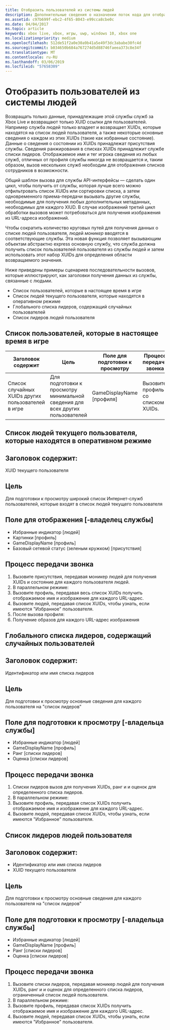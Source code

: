 ```yaml
---
title: Отобразить пользователей из системы людей
description: Дополнительные сведения о назначении поток кода для отображения пользователей с помощью системы Xbox Live людей.
ms.assetid: c97b699f-ebc2-4f65-8043-e99cca8cbe0c
ms.date: 04/04/2017
ms.topic: article
keywords: xbox live, xbox, игры, uwp, windows 10, xbox one
ms.localizationpriority: medium
ms.openlocfilehash: 512de51f2a0e30a9b41a5e49f3dc3ababe30fc4d
ms.sourcegitcommit: b034650b684a767274d5d88746faeea373c8e34f
ms.translationtype: MT
ms.contentlocale: ru-RU
ms.lasthandoff: 03/06/2019
ms.locfileid: "57658309"
---
```

# <a name="display-people-from-the-people-system"></a>Отобразить пользователей из системы людей

Возвращать только данные, принадлежащие этой службы служб за Xbox Live и возвращают только XUID ссылки для пользователей. Например служба людей только владеет и возвращает XUIDs, которые находятся на список людей пользователя, а также некоторые основные сведения о каждом из этих XUIDs (такие как избранные состояние). Данные о сведения о состоянии из XUIDs принадлежат присутствия службы. Сведения ранжирования в списках XUIDs принадлежит службе списки лидеров. Отображаемое имя и тег игрока сведения из любых служб, отличных от профиля службы никогда не возвращается и, таким образом, вызов нескольких служб необходим для отображения списков сотрудников в возможности.

Общий шаблон вызова для службы API-интерфейсы — сделать один цикл, чтобы получить от службы, которая лучше всего можно отфильтровать список XUIDs или сортировки списка, а затем одновременного приема-передачи вызывать другие службы, необходимые для получения любых дополнительных метаданных, необходимых для каждого XIUD. В случае изображений третий цикл обработки вызовов может потребоваться для получения изображения из URL-адреса изображений.

Чтобы сократить количество круговых путей для получения данных о списке людей пользователя, людей *моникер* вводятся в соответствующие службы. Эта новая функция позволяет вызывающим объектам абстрактно express основную службу, что служба должна получить список пользователей пользователя из службы людей и затем использовать этот набор XUIDs для определения области возвращаемого значения.

Ниже приведены примеры сценариев последовательности вызовов, которые иллюстрируют, как заголовки получения данных из службы, связанные с людьми.

-   Список пользователей, которые в настоящее время в игре
-   Список людей текущего пользователя, которые находятся в оперативном режиме
-   Глобального списка лидеров, содержащий случайных пользователей
-   Список лидеров людей пользователя


## <a name="list-of-users-currently-in-game"></a>Список пользователей, которые в настоящее время в игре

| Заголовок содержит  | Цель  | Поле для подготовки к просмотру  | Процесс передачи звонка
|-------------------------------------------------|----------------------------------------------------|--------------------|--------------------------------------|
| Список случайных XUIDs других пользователей в игре | Для подготовки к просмотру минимальной сведения для всех других пользователей | GameDisplayName \[профиля\] | Вызовите профиль со списком XUIDs. |


## <a name="list-of-the-current-users-people-who-are-online"></a>Список людей текущего пользователя, которые находятся в оперативном режиме

## <a name="title-has"></a>Заголовок содержит:
XUID текущего пользователя

## <a name="goal"></a>Цель
Для подготовки к просмотру широкий список Интернет-служб пользователей, которые входят в список людей текущего пользователя

## <a name="field-to-render-owning-service"></a>Поле для отображения \[-владелец службы\]
* Избранные индикатор [людей]
* Картинки [профиль]
* GameDisplayName [профиль]
* Базовый сетевой статус (зеленым кружком) [присутствия]

## <a name="call-flow"></a>Процесс передачи звонка
1. Вызовите присутствия, передавая моникер людей для получения XUIDs и состояние для каждого пользователя людей.
1. В параллельном режиме:
 1. Вызовите профиль, передавая весь список XUIDs получить отображаемое имя и изображение для каждого URL-адрес.
 1. Вызовите людей, передавая список XUIDs, чтобы узнать, если имеются "Избранное" пользователя.
1. После вызова профиля:
 1. Получение образов для каждого URL-адрес изображения

## <a name="global-leaderboard-containing-random-users"></a>Глобального списка лидеров, содержащий случайных пользователей

## <a name="title-has"></a>Заголовок содержит:
Идентификатор или имя списка лидеров

## <a name="goal"></a>Цель
Для подготовки к просмотру основные сведения для каждого пользователя на "список лидеров"

## <a name="field-to-render-owning-service"></a>Поле для подготовки к просмотру [-владельца службы]
* Избранные индикатор [людей]
* GameDisplayName [профиль]
* Ранг [списки лидеров]
* Оценка [списки лидеров]

## <a name="call-flow"></a>Процесс передачи звонка
1. Списки лидеров вызов для получения XUIDs, ранг и и оценок для определенного списка лидеров.
1. В параллельном режиме:
 1. Вызовите профиль, передавая список XUIDs получить отображаемое имя и изображение для каждого URL-адрес.
 1. Вызовите людей, передавая список XUIDs, чтобы узнать, если имеются "Избранное" пользователя.

## <a name="leaderboard-of-users-people"></a>Список лидеров людей пользователя

## <a name="title-has"></a>Заголовок содержит:
* Идентификатор или имя списка лидеров
* XUID текущего пользователя

## <a name="goal"></a>Цель
Для подготовки к просмотру основные сведения для каждого пользователя на "список лидеров"

## <a name="field-to-render-owning-service"></a>Поле для подготовки к просмотру [-владельца службы]
* Избранные индикатор [людей]
* GameDisplayName [профиль]
* Ранг [списки лидеров]
* Оценка [списки лидеров]

## <a name="call-flow"></a>Процесс передачи звонка
1. Вызовите списки лидеров, передавая моникер людей для получения XUIDs, ранг и и оценок для определенного списка лидеров, ограниченный список людей пользователя.
1. В параллельном режиме:
 1. Вызовите профиль, передавая список XUIDs получить отображаемое имя и изображение для каждого URL-адрес.
 1. Вызовите людей, передавая список XUIDs, чтобы узнать, если имеются "Избранное" пользователя.
